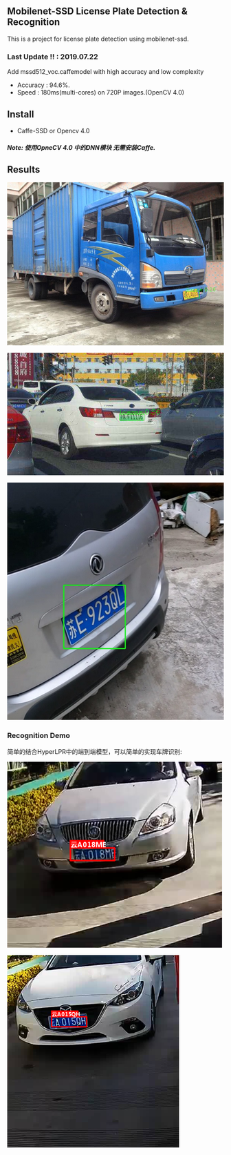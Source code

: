 ## Mobilenet-SSD License Plate Detection & Recognition
This is a project for license plate detection using mobilenet-ssd.

### Last Update !! : 2019.07.22

Add mssd512_voc.caffemodel with high accuracy and low complexity

- Accuracy : 94.6%.
- Speed : 180ms(multi-cores) on 720P images.(OpenCV 4.0)

## Install
- Caffe-SSD or Opencv 4.0

##### Note: 使用OpneCV 4.0 中的DNN模块 无需安装Caffe.

## Results

![](images/2.png)

![](images/4.png)

![](images/demo1.jpg)

###  Recognition Demo

简单的结合HyperLPR中的端到端模型，可以简单的实现车牌识别:

![r2](images/r2.png)

![r1](images/r1.png)
